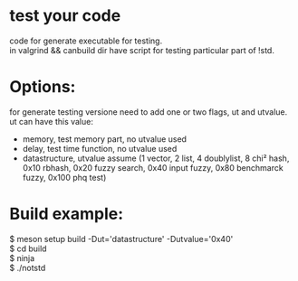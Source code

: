 test your code
====================
code for generate executable for testing.<br>
in valgrind && canbuild dir have script for testing particular part of !std.<br>

Options:
========
for generate testing versione need to add one or two flags, ut and utvalue.<br>
ut can have this value:<br>
* memory, test memory part, no utvalue used
* delay, test time function, no utvalue used
* datastructure, utvalue assume (1 vector, 2 list, 4 doublylist, 8 chi² hash, 0x10 rbhash, 0x20 fuzzy search, 0x40 input fuzzy, 0x80 benchmarck fuzzy, 0x100 phq test)

Build example:
==============
$ meson setup build -Dut='datastructure' -Dutvalue='0x40' <br>
$ cd build<br>
$ ninja<br>
$ ./notstd<br>


